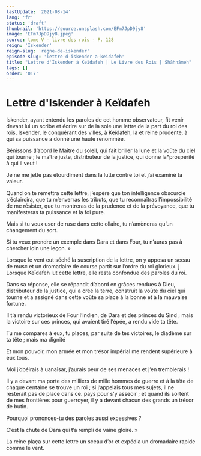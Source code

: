 ```yaml
---
lastUpdate: '2021-08-14'
lang: 'fr'
status: 'draft'
thumbnail: 'https://source.unsplash.com/EFm7JpD9jy8'
image: 'EFm7JpD9jy8.jpeg'
source: tome V - livre des rois - P. 128
reign: 'Iskender'
reign-slug: 'regne-de-iskender'
episode-slug: 'lettre-d-iskender-a-keidafeh'
title: "Lettre d'Iskender à Keïdafeh | Le Livre des Rois | Shâhnâmeh"
tags: []
order: '017'
---
```


<!-- LTeX: language=fr -->

# Lettre d'Iskender à Keïdafeh

Iskender, ayant entendu les paroles de cet homme observateur, fit venir devant lui un scribe et écrire sur de la soie une lettre de la part du roi des rois, Iskender, le conquérant des villes, à Keïdafeh, la et reine prudente, à qui sa puissance a donné une haute renommée.

Bénissons (l’abord le Maître du soleil, qui fait briller la lune et la voûte du ciel qui tourne ; le maître juste, distributeur de la justice, qui donne la\*prospérité à qui il veut !

Je ne me jette pas étourdiment dans la lutte contre toi et j’ai examiné ta valeur.

Quand on te remettra cette lettre, j’espère que ton intelligence obscurcie s’éclaircira, que tu m’enverras les tributs, que tu reconnaîtras l’impossibilité de me résister, que tu montreras de la prudence et de la prévoyance, que tu manifesteras ta puissance et la foi pure.

Mais si tu veux user de ruse dans cette ollaire, tu n’amèneras qu’un changement du sort.

Si tu veux prendre un exemple dans Dara et dans Four, tu n’auras pas à chercher loin une leçon. »

Lorsque le vent eut séché la suscription de la lettre, on y apposa un sceau de musc et un dromadaire de course partit sur l’ordre du roi glorieux. j Lorsque Keïdafeh lut cette lettre, elle resta confondue des paroles du roi.

Dans sa réponse, elle se répandit d’abord en grâces rendues à Dieu, distributeur de la justice, qui a créé la terre, construit la voûte du ciel qui tourne et a assigné dans cette voûte sa place à la bonne et à la mauvaise fortune.

Il t’a rendu victorieux de Four l’Indien, de Dara et des princes du Sind ; mais la victoire sur ces princes, qui avaient tiré l’épée, a rendu vide ta tête.

Tu me compares à eux, tu places, par suite de tes victoires, le diadème sur ta tête ; mais ma dignité

Et mon pouvoir, mon armée et mon trésor impérial me rendent supérieure à eux tous.

Moi j’obéirais à uanaîsar, j’aurais peur de ses menaces et j’en tremblerais !

Il y a devant ma porte des milliers de mille hommes de guerre et à la tête de chaque centaine se trouve un roi ; si j’appelais tous mes sujets, il ne resterait pas de place dans ce. pays pour s’y asseoir ; et quand ils sortent de mes frontières pour guerroyer, il y a devant chacun des grands un trésor de butin.

Pourquoi prononces-tu des paroles aussi excessives ?

C’est la chute de Dara qui t’a rempli de vaine gloire. »

La reine plaça sur cette lettre un sceau d’or et expédia un dromadaire rapide comme le vent.
